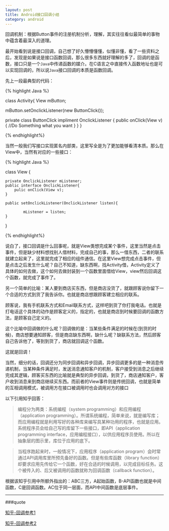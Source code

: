 ```yaml
---
layout: post
title: Android接口回调小结
category: android
---
```


回调机制：根据Button事件的注册机制分析，理解，其实往往看似最简单的事物中蕴含着最深入的道理。

最开始看到说是接口回调，自己想了好久懵懵懂懂，似懂非懂，看了一些资料之后，发现是如果说是接口函数回调，那么很多东西就好理解的多了，回调的是函数，接口只是一个`Java`中传递函数的媒介。在C语言之中直接传入函数地址也是可以实现回调的，所以说`Java`接口回调的本质是函数回调。

先上一段最典型的代码：

{% highlight Java %}

class Activity{
View mButton;

mButton.setOnclickListener(new ButtonClick());

private class ButtonClick impliment OnclickListener {
    public onClick(View v){
            //Do Something what you want
}
}
}

{% endhighlight%}

当然一般我们写接口实现匿名内部类，这里写全是为了更加能够看清本质。那么在View中，当然有对应的一些接口：

{% highlight Java %}

class View {
    
    private OnclickListener mListener;
    public interface OnclickListener{
        pulic onClick(View v);
    }

    public setOnclickListener(OnclickListener listen){

            mListener = listen;
    }
}

{% endhighlight%}

说白了，接口回调是什么回事呢，就是View类想完成某个事件，这里当然是点击事件，但是缺少材料想找别人借材料，完成自己的事，那么一借东西，二者的联系就建立起来了，这里就完成了相应的组件通信。在这里View想完成点击事件，但是点击之后发生什么呢？自己不知道，缺东西啊，找Activity借，Activity定义了具体的如何去做，这个如何去做封装到一个函数里面借给View，view然后回调这个函数，就完成了事件了。

另一个简单的比喻：某人要到商店买东西，但是商店没货了，就跟顾客说你留下一个合适的方式到货了我告诉你。也就是商店想跟顾客建立相应的联系。

顾客说，我有手机联系方式和Email联系方式，这样吧到货了你打我电话。也就是打电话这个具体的动作是顾客定义的，指定的，也就是商店到时候要回调的函数方法，是顾客自己定义的。

这个比喻中回调做的什么呢？回调做的是：当某些条件满足的时候在(到货的时候)，商店想要通知顾客，但是商店缺东西啊，缺什么呢？缺联系方法，然后顾客自己告诉他了，等到到货了，商店就回调这个函数。

这就是回调！

当然，细分的话，回调还分为同步回调和异步回调，异步回调更多的是一种消息传递机制，当某种条件满足时，发送消息通知客户的机制，客户接受到消息之后继续完成其逻辑，顾客买东西的比喻就是典型的异步回调，到货了，商店通知客户，客户收到消息来到商店继续买东西。而前者的View事件则是传统回调，也就是简单的互相调用模式，被调用方在接口被调用时也会调用对方的接口

以下引用知乎回答：

> 编程分为两类：系统编程（system programming）和应用编程（application programming）。所谓系统编程，简单来说，就是编写库；而应用编程就是利用写好的各种库来编写具某种功用的程序，也就是应用。系统程序员会给自己写的库留下一些接口，即API（application programming interface，应用编程接口），以供应用程序员使用。所以在抽象层的图示里，库位于应用的底下。

> 当程序跑起来时，一般情况下，应用程序（application program）会时常通过API调用库里所预先备好的函数。但是有些库函数（library function）却要求应用先传给它一个函数，好在合适的时候调用，以完成目标任务。这个被传入的、后又被调用的函数就称为回调函数（callback function）。

根据该知乎引用中所额外指出的：ABC三方，A起始函数，B-API函数也就是中间函数，C是回调函数。AC位于同一层面，而API中间函数是底层事件。



---

###quote

[知乎-回调参考1](http://zhi.hu/5Npt)

[知乎-回调参考2](http://zhi.hu/4TQz)
